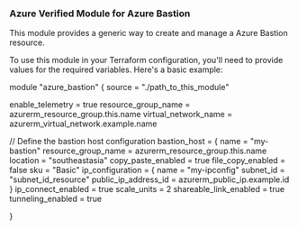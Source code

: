 ### Azure Verified Module for Azure Bastion 

This module provides a generic way to create and manage a Azure Bastion resource.

To use this module in your Terraform configuration, you'll need to provide values for the required variables. Here's a basic example:

module "azure_bastion" {
  source = "./path_to_this_module"

  
  enable_telemetry     = true
  resource_group_name  = azurerm_resource_group.this.name
  virtual_network_name = azurerm_virtual_network.example.name

  // Define the bastion host configuration
  bastion_host = {
    name                = "my-bastion"
    resource_group_name = azurerm_resource_group.this.name
    location            = "southeastasia"
    copy_paste_enabled  = true
    file_copy_enabled   = false
    sku                 = "Basic"
    ip_configuration = {
      name                 = "my-ipconfig"
      subnet_id            = "subnet_id_resource"
      public_ip_address_id = azurerm_public_ip.example.id
    }
    ip_connect_enabled     = true
    scale_units            = 2
    shareable_link_enabled = true
    tunneling_enabled      = true
  
  }
